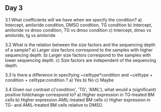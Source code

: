 ## Day 3

3.1 What coefficients will we have when we specify the condition?
    a) Intercept, amiloride condition, DMSO condition, TG condition
    b) Intercept, amiloride vs dmso condition, TG vs dmso condition
    c) Intercept, dmso vs amiloride, tg vs amiloride

3.2 What is the relation between the size factors and the sequencing depth of a sample?
    a) Larger size factors correspond to the samples with higher sequencing depth.
    b) Larger size factors correspond to the samples with lower sequencing depth.
    c) Size factors are independent of the sequencing depth.

3.3 Is there a difference in specifying ~celltype*condition and ~celltype + condition + celltype:condition ?
   a) Yes
   b) No
   c) Maybe

3.4 Given our contrast c('condition', 'TG', 'AMIL'), what would a (significant) positive foldchange correspond to?
   a) Higher expression in TG-treated BM cells
   b) Higher expression AMIL-treated BM cells
   c) Higher expression in TG- and AMIL-treated BM cells relative to DMSO.
